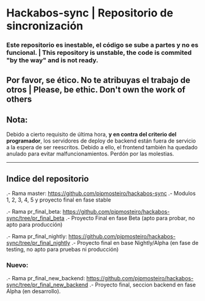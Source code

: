 
# Hackabos-sync  | Repositorio de sincronización
### Este repositorio es inestable, el código se sube a partes y no es funcional. | This repository is unstable, the code is commited "by the way" and is not ready. 

Por favor, se ético. No te atribuyas el trabajo de otros | Please, be ethic. Don't own the work of others
----------------------------
## Nota:
Debido a cierto requisito de última hora, **y en contra del criterio del programador**, los servidores de deploy de backend están fuera de servicio a la espera de ser reescritos. Debido a ello, el frontend también ha quedado anulado para evitar malfuncionamientos. Perdón por las molestias.

----------------------------------------
## Indice del repositorio
.- Rama master: https://github.com/pjpmosteiro/hackabos-sync
  .- Modulos 1, 2, 3, 4, 5 y proyecto final en fase stable
  
.- Rama pr_final_beta: https://github.com/pjpmosteiro/hackabos-sync/tree/pr_final_beta
  .- Proyecto Final en fase Beta (apto para probar, no apto para producción)
  
.- Rama pr_final_nightly: https://github.com/pjpmosteiro/hackabos-sync/tree/pr_final_nightly
  .- Proyecto final en base Nightly/Alpha (en fase de testing, no apto para pruebas ni producción)
  
 ### Nuevo:
 .- Rama pr_final_new_backend: https://github.com/pjpmosteiro/hackabos-sync/tree/pr_final_new_backend
  .- Proyecto final, seccion backend en fase Alpha (en desarrollo).
    

